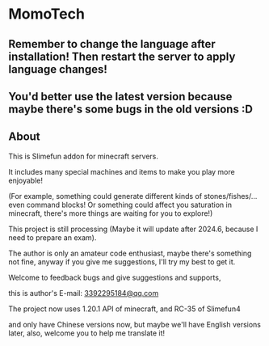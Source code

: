 # MomoTech

## Remember to change the language after installation! Then restart the server to apply language changes!
## You'd better use the latest version because maybe there's some bugs in the old versions :D

## About
This is Slimefun addon for minecraft servers.

It includes many special machines and items to make you play more enjoyable!

(For example, something could generate different kinds of stones/fishes/... even command blocks! Or something could affect you saturation in minecraft, there's more things are waiting for you to explore!)

This project is still processing (Maybe it will update after 2024.6, because I need to prepare an exam).

The author is only an amateur code enthusiast, maybe there's something not fine, anyway if you give me suggestions, I'll try my best to get it.

Welcome to feedback bugs and give suggestions and supports,

this is author's E-mail: 3392295184@qq.com

The project now uses 1.20.1 API of minecraft, and RC-35 of Slimefun4

and only have Chinese versions now, but maybe we'll have English versions later, also, welcome you to help me translate it!



